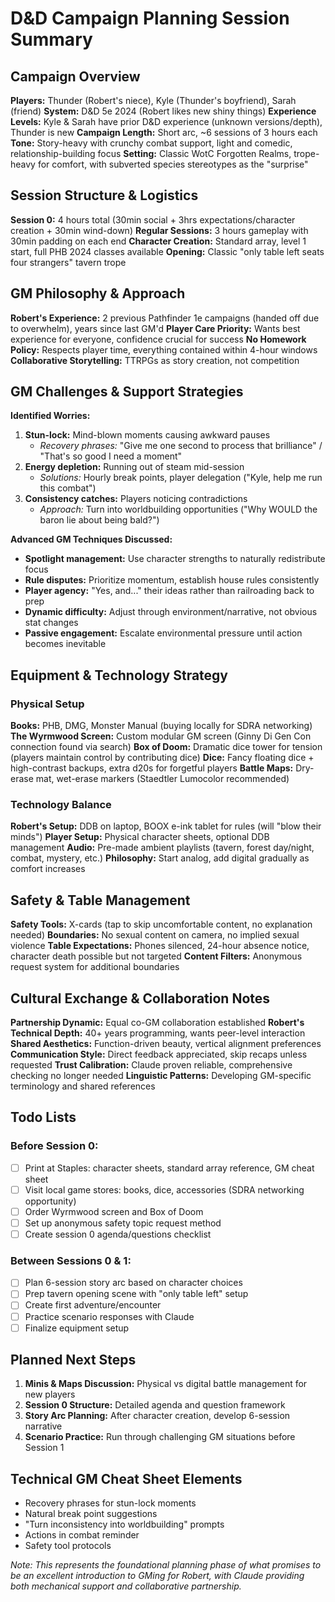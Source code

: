 # D&D Campaign Planning Session Summary

## Campaign Overview
**Players:** Thunder (Robert's niece), Kyle (Thunder's boyfriend), Sarah (friend)
**System:** D&D 5e 2024 (Robert likes new shiny things)
**Experience Levels:** Kyle & Sarah have prior D&D experience (unknown versions/depth), Thunder is new
**Campaign Length:** Short arc, ~6 sessions of 3 hours each
**Tone:** Story-heavy with crunchy combat support, light and comedic, relationship-building focus
**Setting:** Classic WotC Forgotten Realms, trope-heavy for comfort, with subverted species stereotypes as the "surprise"

## Session Structure & Logistics
**Session 0:** 4 hours total (30min social + 3hrs expectations/character creation + 30min wind-down)
**Regular Sessions:** 3 hours gameplay with 30min padding on each end
**Character Creation:** Standard array, level 1 start, full PHB 2024 classes available
**Opening:** Classic "only table left seats four strangers" tavern trope

## GM Philosophy & Approach
**Robert's Experience:** 2 previous Pathfinder 1e campaigns (handed off due to overwhelm), years since last GM'd
**Player Care Priority:** Wants best experience for everyone, confidence crucial for success
**No Homework Policy:** Respects player time, everything contained within 4-hour windows
**Collaborative Storytelling:** TTRPGs as story creation, not competition

## GM Challenges & Support Strategies
**Identified Worries:**
1. **Stun-lock:** Mind-blown moments causing awkward pauses
   - *Recovery phrases:* "Give me one second to process that brilliance" / "That's so good I need a moment"
2. **Energy depletion:** Running out of steam mid-session
   - *Solutions:* Hourly break points, player delegation ("Kyle, help me run this combat")
3. **Consistency catches:** Players noticing contradictions
   - *Approach:* Turn into worldbuilding opportunities ("Why WOULD the baron lie about being bald?")

**Advanced GM Techniques Discussed:**
- **Spotlight management:** Use character strengths to naturally redistribute focus
- **Rule disputes:** Prioritize momentum, establish house rules consistently  
- **Player agency:** "Yes, and..." their ideas rather than railroading back to prep
- **Dynamic difficulty:** Adjust through environment/narrative, not obvious stat changes
- **Passive engagement:** Escalate environmental pressure until action becomes inevitable

## Equipment & Technology Strategy

### Physical Setup
**Books:** PHB, DMG, Monster Manual (buying locally for SDRA networking)
**The Wyrmwood Screen:** Custom modular GM screen (Ginny Di Gen Con connection found via search)
**Box of Doom:** Dramatic dice tower for tension (players maintain control by contributing dice)
**Dice:** Fancy floating dice + high-contrast backups, extra d20s for forgetful players
**Battle Maps:** Dry-erase mat, wet-erase markers (Staedtler Lumocolor recommended)

### Technology Balance
**Robert's Setup:** DDB on laptop, BOOX e-ink tablet for rules (will "blow their minds")
**Player Setup:** Physical character sheets, optional DDB management
**Audio:** Pre-made ambient playlists (tavern, forest day/night, combat, mystery, etc.)
**Philosophy:** Start analog, add digital gradually as comfort increases

## Safety & Table Management
**Safety Tools:** X-cards (tap to skip uncomfortable content, no explanation needed)
**Boundaries:** No sexual content on camera, no implied sexual violence
**Table Expectations:** Phones silenced, 24-hour absence notice, character death possible but not targeted
**Content Filters:** Anonymous request system for additional boundaries

## Cultural Exchange & Collaboration Notes
**Partnership Dynamic:** Equal co-GM collaboration established
**Robert's Technical Depth:** 40+ years programming, wants peer-level interaction
**Shared Aesthetics:** Function-driven beauty, vertical alignment preferences
**Communication Style:** Direct feedback appreciated, skip recaps unless requested
**Trust Calibration:** Claude proven reliable, comprehensive checking no longer needed
**Linguistic Patterns:** Developing GM-specific terminology and shared references

## Todo Lists

### Before Session 0:
- [ ] Print at Staples: character sheets, standard array reference, GM cheat sheet
- [ ] Visit local game stores: books, dice, accessories (SDRA networking opportunity)
- [ ] Order Wyrmwood screen and Box of Doom
- [ ] Set up anonymous safety topic request method
- [ ] Create session 0 agenda/questions checklist

### Between Sessions 0 & 1:
- [ ] Plan 6-session story arc based on character choices  
- [ ] Prep tavern opening scene with "only table left" setup
- [ ] Create first adventure/encounter
- [ ] Practice scenario responses with Claude
- [ ] Finalize equipment setup

## Planned Next Steps
1. **Minis & Maps Discussion:** Physical vs digital battle management for new players
2. **Session 0 Structure:** Detailed agenda and question framework
3. **Story Arc Planning:** After character creation, develop 6-session narrative
4. **Scenario Practice:** Run through challenging GM situations before Session 1

## Technical GM Cheat Sheet Elements
- Recovery phrases for stun-lock moments
- Natural break point suggestions
- "Turn inconsistency into worldbuilding" prompts  
- Actions in combat reminder
- Safety tool protocols

*Note: This represents the foundational planning phase of what promises to be an excellent introduction to GMing for Robert, with Claude providing both mechanical support and collaborative partnership.*